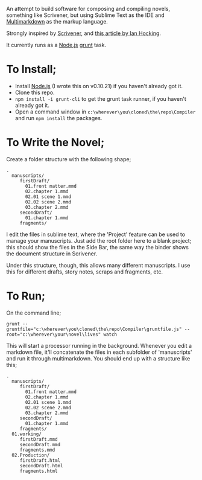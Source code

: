 An attempt to build software for composing and compiling novels, something like Scrivener, but using Sublime Text as the IDE and [Multimarkdown]() as the markup language. 

Strongly inspired by [Scrivener][], and [this article by Ian Hocking](http://ianhocking.com/2013/06/22/writing-a-novel-using-markdown/).

It currently runs as a [Node.js][] [grunt][] task.

# To Install;

- Install [Node.js][] (I wrote this on v0.10.21) if you haven't already got it.
- Clone this repo. 
- `npm install -i grunt-cli` to get the grunt task runner, if you haven't already got it.
- Open a command window in `c:\wherever\you\cloned\the\repo\Compiler` and run `npm install` the packages. 

# To Write the Novel;

Create a folder structure with the following shape;

    .
      manuscripts/
         firstDraft/
           01.front matter.mmd
           02.chapter 1.mmd
           02.01 scene 1.mmd
           02.02 scene 2.mmd
           03.chapter 2.mmd
         secondDraft/
           01.chapter 1.mmd
         fragments/

I edit the files in sublime text, where the 'Project' feature can be used to manage your manuscripts. Just add the root folder here to a blank project; this should show the files in the Side Bar, the same way the binder shows the document structure in Scrivener. 

Under this structure, though, this allows many different manuscripts. I use this for different drafts, story notes, scraps and fragments, etc. 

# To Run;

On the command line;

    grunt --gruntfile="c:\wherever\you\cloned\the\repo\Compiler\gruntfile.js" --root="c:\wherever\your\novel\lives" watch

This will start a processor running in the background. Whenever you edit a markdown file, it'll concatenate the files in each subfolder of 'manuscripts' and run it through multimarkdown. You should end up with a structure like this;

    .
      manuscripts/
         firstDraft/
           01.front matter.mmd
           02.chapter 1.mmd
           02.01 scene 1.mmd
           02.02 scene 2.mmd
           03.chapter 2.mmd
         secondDraft/
           01.chapter 1.mmd
         fragments/
      01.working/
         firstDraft.mmd
         secondDraft.mmd
         fragments.mmd
      02.Production/
         firstDraft.html
         secondDraft.html
         fragments.html

  [Multimarkdown]: http://fletcherpenney.net/multimarkdown/
  [Scrivener]: http://literatureandlatte.com/scrivener.php
  [Node.js]: http://nodejs.org/
  [Grunt]: http://gruntjs.com/